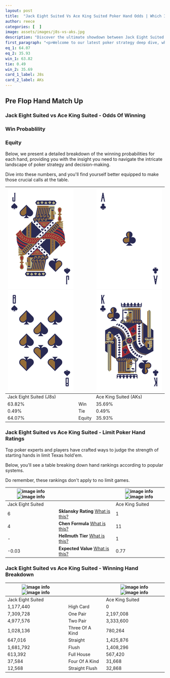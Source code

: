 ```yaml
---
layout: post
title:  "Jack Eight Suited Vs Ace King Suited Poker Hand Odds | Which Is The Better Hand In Poker? A Complete Guide"
author: reece
categories: [  ]
image: assets/images/j8s-vs-aks.jpg
description: "Discover the ultimate showdown between Jack Eight Suited and Ace King Suited in poker! Uncover the odds, strategies, and scenarios where one hand triumphs over the other. Get ready to up your poker game with this thrilling analysis."
first_paragraph: "<p>Welcome to our latest poker strategy deep dive, where we're pitting two distinct hands against each other in a high-stakes showdown: Jack Eight Suited vs Ace King Suited.</p><p>In the dynamic world of poker, every decision counts, and knowing which hand holds the upper hand is key to your success at the table.</p><p>In this article, we'll dissect these two hands, explore the scenarios where one dominates the other, and equip you with the knowledge to make strategic choices that can tip the odds in your favor.</p><p>Get ready to unravel the intriguing dynamics of these poker hands and elevate your game to new heights.</p>"
eq_1: 64.07
eq_2: 35.93
win_1: 63.82
tie: 0.49
win_2: 35.69
card_1_label: J8s
card_2_label: AKs
---
```




[comment]: # (sp0)

## Pre Flop Hand Match Up

<div class="table hand-ratings" markdown="1"> 



### Jack Eight Suited vs Ace King Suited - Odds Of Winning


  
<div class="row graphs"> 
<div class="col-lg-6">
    <h3>Win Probablility</h3>
    <canvas id="WinChart"></canvas>
</div>
<div class="col-lg-6">
    <h3>Equity</h3>
    <canvas id="EquityChart"></canvas>
</div>
</div>

  Below, we present a detailed breakdown of the winning probabilities for each hand, providing you with the insight you need to navigate the intricate landscape of poker strategy and decision-making. 

Dive into these numbers, and you'll find yourself better equipped to make those crucial calls at the table.


    
| ![image info](assets/images/hand1/j.png) ![image info](assets/images/hand1/8.png) |  | ![image info](assets/images/hand2/a.png) ![image info](assets/images/hand2/k.png) |
| -------- | -------- | -------- |
| Jack Eight Suited (J8s) |  | Ace King Suited (AKs) |
| 63.82% | Win | 35.69% |
| 0.49% | Tie | 0.49% |
| 64.07% | Equity | 35.93% |




[comment]: # (sp1)



### Jack Eight Suited vs Ace King Suited - Limit Poker Hand Ratings

Top poker experts and players have crafted ways to judge the strength of starting hands in limit Texas hold'em. 

Below, you'll see a table breaking down hand rankings according to popular systems. 

Do remember, these rankings don't apply to no limit games.


    
| ![image info](https://www.riverpairs.com/assets/images/hand1/j.png) ![image info](https://www.riverpairs.com/assets/images/hand1/8.png) |  | ![image info](https://www.riverpairs.com/assets/images/hand2/a.png) ![image info](https://www.riverpairs.com/assets/images/hand2/k.png) |
| -------- | -------- | -------- |
| Jack Eight Suited |  | Ace King Suited |
| 6 | **Sklansky Rating** [What is this?](/sklansky-rating-explained) | 1 |
| 4 | **Chen Formula** [What is this?](/chen-formula-explained) | 11 |
| - | **Hellmuth Tier** [What is this?](/Hellmuth-tier-explained) | 1 |
| -0.03 | **Expected Value** [What is this?](/expected-value-explained) | 0.77 |




[comment]: # (sp2)



### Jack Eight Suited vs Ace King Suited - Winning Hand Breakdown


    
| ![image info](https://www.riverpairs.com/assets/images/hand1/j.png) ![image info](https://www.riverpairs.com/assets/images/hand1/8.png) |  | ![image info](https://www.riverpairs.com/assets/images/hand2/a.png) ![image info](https://www.riverpairs.com/assets/images/hand2/k.png) |
| -------- | -------- | -------- |
| Jack Eight Suited |  | Ace King Suited |
| 1,177,440 | High Card | 0 |
| 7,309,728 | One Pair | 2,197,008 |
| 4,977,576 | Two Pair | 3,333,600 |
| 1,028,136 | Three Of A Kind | 780,264 |
| 647,016 | Straight | 1,425,876 |
| 1,681,792 | Flush | 1,408,296 |
| 613,392 | Full House | 567,420 |
| 37,584 | Four Of A Kind | 31,668 |
| 12,568 | Straight Flush | 32,868 |




[comment]: # (sp3)



</div>

[comment]: # (sp4)



[comment]: # (sp5)

